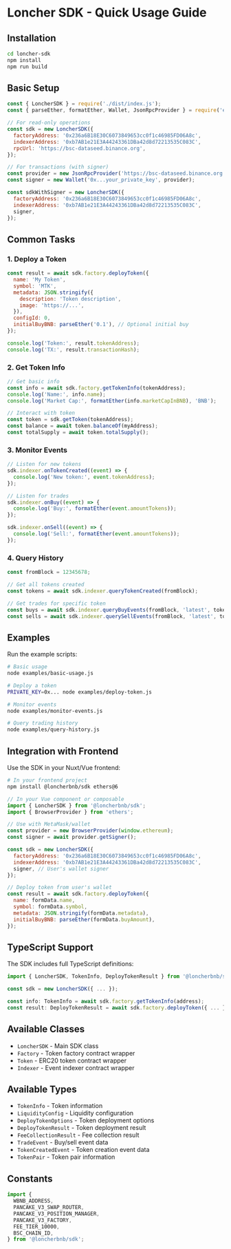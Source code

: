 # Loncher SDK - Quick Usage Guide

## Installation

```bash
cd loncher-sdk
npm install
npm run build
```

## Basic Setup

```javascript
const { LoncherSDK } = require('./dist/index.js');
const { parseEther, formatEther, Wallet, JsonRpcProvider } = require('ethers');

// For read-only operations
const sdk = new LoncherSDK({
  factoryAddress: '0x236a6B18E30C6073849653cc0f1c46985FD06A8c',
  indexerAddress: '0xb7AB1e21E3A44243361DBa42d8d72213535C083C',
  rpcUrl: 'https://bsc-dataseed.binance.org',
});

// For transactions (with signer)
const provider = new JsonRpcProvider('https://bsc-dataseed.binance.org');
const signer = new Wallet('0x...your_private_key', provider);

const sdkWithSigner = new LoncherSDK({
  factoryAddress: '0x236a6B18E30C6073849653cc0f1c46985FD06A8c',
  indexerAddress: '0xb7AB1e21E3A44243361DBa42d8d72213535C083C',
  signer,
});
```

## Common Tasks

### 1. Deploy a Token

```javascript
const result = await sdk.factory.deployToken({
  name: 'My Token',
  symbol: 'MTK',
  metadata: JSON.stringify({
    description: 'Token description',
    image: 'https://...',
  }),
  configId: 0,
  initialBuyBNB: parseEther('0.1'), // Optional initial buy
});

console.log('Token:', result.tokenAddress);
console.log('TX:', result.transactionHash);
```

### 2. Get Token Info

```javascript
// Get basic info
const info = await sdk.factory.getTokenInfo(tokenAddress);
console.log('Name:', info.name);
console.log('Market Cap:', formatEther(info.marketCapInBNB), 'BNB');

// Interact with token
const token = sdk.getToken(tokenAddress);
const balance = await token.balanceOf(myAddress);
const totalSupply = await token.totalSupply();
```

### 3. Monitor Events

```javascript
// Listen for new tokens
sdk.indexer.onTokenCreated((event) => {
  console.log('New token:', event.tokenAddress);
});

// Listen for trades
sdk.indexer.onBuy((event) => {
  console.log('Buy:', formatEther(event.amountTokens));
});

sdk.indexer.onSell((event) => {
  console.log('Sell:', formatEther(event.amountTokens));
});
```

### 4. Query History

```javascript
const fromBlock = 12345678;

// Get all tokens created
const tokens = await sdk.indexer.queryTokenCreated(fromBlock);

// Get trades for specific token
const buys = await sdk.indexer.queryBuyEvents(fromBlock, 'latest', tokenAddress);
const sells = await sdk.indexer.querySellEvents(fromBlock, 'latest', tokenAddress);
```

## Examples

Run the example scripts:

```bash
# Basic usage
node examples/basic-usage.js

# Deploy a token
PRIVATE_KEY=0x... node examples/deploy-token.js

# Monitor events
node examples/monitor-events.js

# Query trading history
node examples/query-history.js
```

## Integration with Frontend

Use the SDK in your Nuxt/Vue frontend:

```bash
# In your frontend project
npm install @loncherbnb/sdk ethers@6
```

```javascript
// In your Vue component or composable
import { LoncherSDK } from '@loncherbnb/sdk';
import { BrowserProvider } from 'ethers';

// Use with MetaMask/wallet
const provider = new BrowserProvider(window.ethereum);
const signer = await provider.getSigner();

const sdk = new LoncherSDK({
  factoryAddress: '0x236a6B18E30C6073849653cc0f1c46985FD06A8c',
  indexerAddress: '0xb7AB1e21E3A44243361DBa42d8d72213535C083C',
  signer, // User's wallet signer
});

// Deploy token from user's wallet
const result = await sdk.factory.deployToken({
  name: formData.name,
  symbol: formData.symbol,
  metadata: JSON.stringify(formData.metadata),
  initialBuyBNB: parseEther(formData.buyAmount),
});
```

## TypeScript Support

The SDK includes full TypeScript definitions:

```typescript
import { LoncherSDK, TokenInfo, DeployTokenResult } from '@loncherbnb/sdk';

const sdk = new LoncherSDK({ ... });

const info: TokenInfo = await sdk.factory.getTokenInfo(address);
const result: DeployTokenResult = await sdk.factory.deployToken({ ... });
```

## Available Classes

- `LoncherSDK` - Main SDK class
- `Factory` - Token factory contract wrapper
- `Token` - ERC20 token contract wrapper
- `Indexer` - Event indexer contract wrapper

## Available Types

- `TokenInfo` - Token information
- `LiquidityConfig` - Liquidity configuration
- `DeployTokenOptions` - Token deployment options
- `DeployTokenResult` - Token deployment result
- `FeeCollectionResult` - Fee collection result
- `TradeEvent` - Buy/sell event data
- `TokenCreatedEvent` - Token creation event data
- `TokenPair` - Token pair information

## Constants

```javascript
import {
  WBNB_ADDRESS,
  PANCAKE_V3_SWAP_ROUTER,
  PANCAKE_V3_POSITION_MANAGER,
  PANCAKE_V3_FACTORY,
  FEE_TIER_10000,
  BSC_CHAIN_ID,
} from '@loncherbnb/sdk';
```
